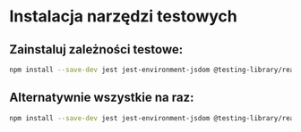 # Instalacja narzędzi testowych

## Zainstaluj zależności testowe:
```bash
npm install --save-dev jest jest-environment-jsdom @testing-library/react @testing-library/jest-dom @testing-library/user-event
```

## Alternatywnie wszystkie na raz:
```bash
npm install --save-dev jest jest-environment-jsdom @testing-library/react @testing-library/jest-dom @testing-library/user-event @types/jest
```
